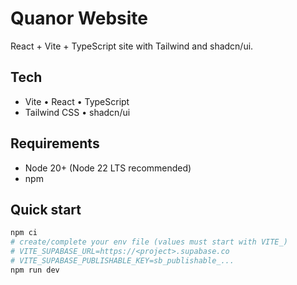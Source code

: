 # Quanor Website

React + Vite + TypeScript site with Tailwind and shadcn/ui.

## Tech
- Vite • React • TypeScript
- Tailwind CSS • shadcn/ui

## Requirements
- Node 20+ (Node 22 LTS recommended)
- npm

## Quick start
```bash
npm ci
# create/complete your env file (values must start with VITE_)
# VITE_SUPABASE_URL=https://<project>.supabase.co
# VITE_SUPABASE_PUBLISHABLE_KEY=sb_publishable_...
npm run dev
